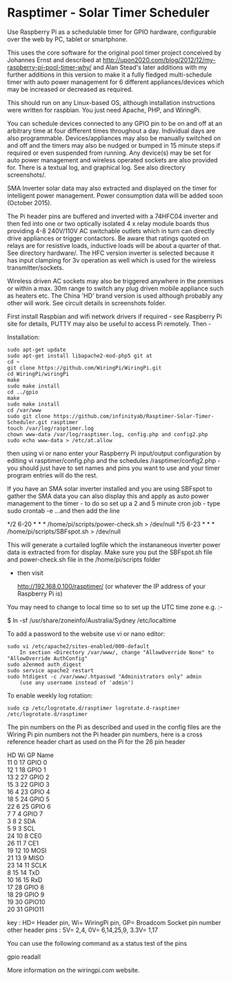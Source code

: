 Rasptimer - Solar Timer Scheduler
=========

Use Raspberry Pi as a schedulable timer for GPIO hardware, configurable over the web by PC, tablet or smartphone.

This uses the core software for the original pool timer project conceived by Johannes Ernst and described at http://upon2020.com/blog/2012/12/my-raspberry-pi-pool-timer-why/ and Alan Stead's later additions with my further additions in this version to make it a fully fledged multi-schedule timer with auto power management for 6 different appliances/devices which may be increased or decreased as required.

This should run on any Linux-based OS, although installation instructions
were written for raspbian. You just need Apache, PHP, and WiringPi.

You can schedule devices connected to any GPIO pin to be on and off at
an arbitrary time at four different times throughout a day. Individual days are also programmable. Devices/appliances may also be manually switched on and off and the timers may also be nudged or bumped in 15 minute steps if required or even suspended from running. Any device(s) may be set for auto power management and wireless operated sockets are also provided for. There is a textual log, and graphical log. See also directory screenshots/.

SMA Inverter solar data may also extracted and displayed on the timer for intelligent power management. Power consumption data will be added soon (October 2015).

The Pi header pins are buffered and inverted with a 74HFC04 inverter and then fed into one or two optically isolated 4 x relay module boards thus providing 4-8 240V/110V AC switchable outlets which in turn can directly drive appliances or trigger contactors. Be aware that ratings quoted on relays are for resistive loads, inductive loads will be about a quarter of that. See directory hardware/. The HFC version inverter is selected because it has input clamping for 3v operation as well which is used for the wireless transmitter/sockets.

Wireless driven AC sockets may also be triggered anywhere in the premises or within a max. 30m range to switch any plug driven mobile appliance such as heaters etc. The China 'HD' brand version is used although probably any other will work. See circuit details in screenshots folder. 

First install Raspbian and wifi network drivers if required - see Raspberry Pi site for details, PUTTY may also be useful to access Pi remotely. Then -

Installation:
    
    sudo apt-get update
    sudo apt-get install libapache2-mod-php5 git at
    cd ~
    git clone https://github.com/WiringPi/WiringPi.git
    cd WiringPi/wiringPi
    make
    sudo make install
    cd ../gpio
    make
    sudo make install
    cd /var/www
    sudo git clone https://github.com/infinityab/Rasptimer-Solar-Timer-Scheduler.git rasptimer
    touch /var/log/rasptimer.log
    chown www-data /var/log/rasptimer.log, config.php and config2.php
    sudo echo www-data > /etc/at.allow

then using vi or nano enter your Raspberry Pi input/output configuration by editing vi rasptimer/config.php and the schedules /rasptimer/config2.php - you should just have to set names and pins you want to use and your timer program entries will do the rest.

If you have an SMA solar inverter installed and you are using SBFspot to gather the SMA data you can also display this and apply as auto power management to the timer - to do so set up a 2 and 5 minute cron job - type sudo crontab -e     ...and then add the line

*/2 6-20 * * * /home/pi/scripts/power-check.sh > /dev/null
*/5 6-23 * * * /home/pi/scripts/SBFspot.sh > /dev/null

This will generate a curtailed logfile which the instananeous inverter power data is extracted from for display. Make sure you put the SBFspot.sh file and power-check.sh file in the /home/pi/scripts folder

 - then visit

    http://192.168.0.100/rasptimer/
        (or whatever the IP address of your Raspberry Pi is)

You may need to change to local time so to set up the UTC time zone e.g. :-

$ ln -sf /usr/share/zoneinfo/Australia/Sydney /etc/localtime 

To add a password to the website use vi or nano editor:

    sudo vi /etc/apache2/sites-enabled/000-default 
        In section <Directory /var/www/, change "AllowOverride None" to "AllowOverride AuthConfig"
    sudo a2enmod auth_digest
    sudo service apache2 restart
    sudo htdigest -c /var/www/.htpasswd "Administrators only" admin
        (use any username instead of 'admin')

To enable weekly log rotation:

    sudo cp /etc/logrotate.d/rasptimer logrotate.d-rasptimer /etc/logrotate.d/rasptimer

The pin numbers on the Pi as described and used in the config files are the Wiring Pi pin numbers not the Pi header pin numbers, here is a cross reference header chart as used on the Pi for the 26 pin header

HD	Wi	GP	 Name   	   
11	0	17	 GPIO 0 	   
12	1	18	 GPIO 1 	   
13	2	27	 GPIO 2 	   
15	3	22	 GPIO 3 	   
16	4	23	 GPIO 4 	   
18	5	24	 GPIO 5 	   
22	6	25	 GPIO 6 	   
7	7	4	 GPIO 7 	   
3	8	2	 SDA    	   
5	9	3	 SCL    	   
24	10	8	 CE0    	   
26	11	7	 CE1    	   
19	12	10	 MOSI   	   
21	13	9	 MISO   	   
23	14	11	 SCLK   	   
8	15	14	 TxD    	   
10	16	15	 RxD    	   
	17	28	 GPIO 8 	   
	18	29	 GPIO 9 	   
	19	30	 GPIO10 	   
	20	31	 GPIO11 	 

key : HD= Header pin, Wi= WiringPi pin, GP= Broadcom Socket pin number
other header pins : 5V= 2,4, 0V= 6,14,25,9, 3.3V= 1,17 

You can use the following command as a status test of the pins

gpio readall

More information on the wiringpi.com website. 
